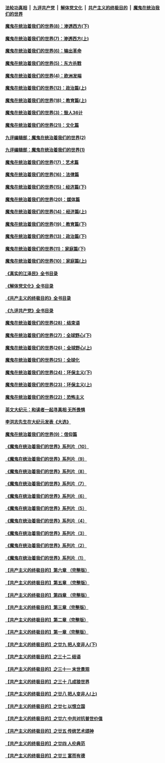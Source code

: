 ####  [法轮功真相](../../../../basic/blob/master/README.md?t=10300031) &nbsp;|&nbsp; [九评共产党](../../../../9ping.md/blob/master/README.md?t=10300031) &nbsp;|&nbsp; [解体党文化](../../../../jtdwh.md/blob/master/README.md?t=10300031)  &nbsp;|&nbsp; [共产主义的终极目的](../../../../gczydzjmd.md/blob/master/README.md?t=10300031) &nbsp;|&nbsp; [魔鬼在统治我们的世界](../../../../mgztzwmdsj.md/blob/master/README.md?t=10300031) 

#### [魔鬼在统治着我们的世界(8)：渗透西方(下)](../pages/nsc422/n10429603.md?t=10300031) 

#### [魔鬼在统治着我们的世界(7)：渗透西方(上)](../pages/nsc422/n10426013.md?t=10300031) 

#### [魔鬼在统治着我们的世界(6)：输出革命](../pages/nsc422/n10421536.md?t=10300031) 

#### [魔鬼在统治着我们的世界(5)：东方杀戮](../pages/nsc422/n10417707.md?t=10300031) 

#### [魔鬼在统治着我们的世界(4)：欧洲发端](../pages/nsc422/n10414890.md?t=10300031) 

#### [魔鬼在统治着我们的世界(12)：政治篇(上)](../pages/nsc422/n10444576.md?t=10300031) 

#### [魔鬼在统治着我们的世界(18)：教育篇(上)](../pages/nsc422/n10526970.md?t=10300031) 

#### [魔鬼在统治着我们的世界(3)：毁人36计](../pages/nsc422/n10411583.md?t=10300031) 

#### [魔鬼在统治着我们的世界(21)：文化篇](../pages/nsc422/n10597706.md?t=10300031) 

#### [九评编辑部：魔鬼在统治着我们的世界(2)](../pages/nsc422/n10410036.md?t=10300031) 

#### [九评编辑部：魔鬼在统治着我们的世界(1)](../pages/nsc422/n10406825.md?t=10300031) 

#### [魔鬼在统治着我们的世界(17)：艺术篇](../pages/nsc422/n10499093.md?t=10300031) 

#### [魔鬼在统治着我们的世界(16)：法律篇](../pages/nsc422/n10485969.md?t=10300031) 

#### [魔鬼在统治着我们的世界(15)：经济篇(下)](../pages/nsc422/n10469975.md?t=10300031) 

#### [魔鬼在统治着我们的世界(20)：媒体篇](../pages/nsc422/n10586579.md?t=10300031) 

#### [魔鬼在统治着我们的世界(14)：经济篇(上)](../pages/nsc422/n10457370.md?t=10300031) 

#### [魔鬼在统治着我们的世界(19)：教育篇(下)](../pages/nsc422/n10564808.md?t=10300031) 

#### [魔鬼在统治着我们的世界(13)：政治篇(下)](../pages/nsc422/n10448270.md?t=10300031) 

#### [魔鬼在统治着我们的世界(11)：家庭篇(下)](../pages/nsc422/n10440961.md?t=10300031) 

#### [魔鬼在统治着我们的世界(10)：家庭篇(上)](../pages/nsc422/n10435448.md?t=10300031) 

#### [《真实的江泽民》全书目录](../pages/nsc422/n13721399.md?t=10300031) 

#### [《解体党文化》全书目录](../pages/nsc422/n13721157.md?t=10300031) 

#### [《共产主义的终极目的》全书目录](../pages/nsc422/n13721048.md?t=10300031) 

#### [《九评共产党》全书目录](../pages/nsc422/n13708085.md?t=10300031) 

#### [魔鬼在统治着我们的世界(28)：结束语](../pages/nsc422/n10936246.md?t=10300031) 

#### [魔鬼在统治着我们的世界(27)：全球野心(下)](../pages/nsc422/n10928319.md?t=10300031) 

#### [魔鬼在统治着我们的世界(26)：全球野心(上)](../pages/nsc422/n10900318.md?t=10300031) 

#### [魔鬼在统治着我们的世界(25)：全球化](../pages/nsc422/n10788205.md?t=10300031) 

#### [魔鬼在统治着我们的世界(24)：环保主义(下)](../pages/nsc422/n10695307.md?t=10300031) 

#### [魔鬼在统治着我们的世界(23)：环保主义(上)](../pages/nsc422/n10688613.md?t=10300031) 

#### [魔鬼在统治着我们的世界(22)：恐怖主义](../pages/nsc422/n10614727.md?t=10300031) 

#### [英文大纪元：和读者一起寻真相 无所畏惧](../pages/nsc422/n12542027.md?t=10300031) 

#### [李洪志先生在大纪元发表《大选》](../pages/nsc422/n12534746.md?t=10300031) 

#### [魔鬼在统治着我们的世界(9)：信仰篇](../pages/nsc422/n10432159.md?t=10300031) 

#### [《魔鬼在统治着我们的世界》系列片（10）](../pages/nsc422/n12292670.md?t=10300031) 

#### [《魔鬼在统治着我们的世界》系列片（9）](../pages/nsc422/n12290859.md?t=10300031) 

#### [《魔鬼在统治着我们的世界》系列片（8）](../pages/nsc422/n12287445.md?t=10300031) 

#### [《魔鬼在统治着我们的世界》系列片（7）](../pages/nsc422/n12283425.md?t=10300031) 

#### [《魔鬼在统治着我们的世界》系列片（6）](../pages/nsc422/n12282314.md?t=10300031) 

#### [《魔鬼在统治着我们的世界》系列片（5）](../pages/nsc422/n12281419.md?t=10300031) 

#### [《魔鬼在统治着我们的世界》系列片（4）](../pages/nsc422/n12274024.md?t=10300031) 

#### [《魔鬼在统治着我们的世界》系列片（3）](../pages/nsc422/n12271322.md?t=10300031) 

#### [《魔鬼在统治着我们的世界》系列片（2）](../pages/nsc422/n12269049.md?t=10300031) 

#### [《魔鬼在统治着我们的世界》系列片（1）](../pages/nsc422/n12267575.md?t=10300031) 

#### [【共产主义的终极目的】第六章 （完整版）](../pages/nsc422/n11428913.md?t=10300031) 

#### [【共产主义的终极目的】第五章 （完整版）](../pages/nsc422/n11428912.md?t=10300031) 

#### [【共产主义的终极目的】第四章 （完整版）](../pages/nsc422/n11428907.md?t=10300031) 

#### [【共产主义的终极目的】第三章（完整版）](../pages/nsc422/n11428848.md?t=10300031) 

#### [【共产主义的终极目的】第二章（完整版）](../pages/nsc422/n11428831.md?t=10300031) 

#### [【共产主义的终极目的】第一章（完整版）](../pages/nsc422/n11417651.md?t=10300031) 

#### [【共产主义的终极目的】之廿九 把人变非人(下)](../pages/nsc422/n11344140.md?t=10300031) 

#### [【共产主义的终极目的】之三十二 结语](../pages/nsc422/n11360535.md?t=10300031) 

#### [【共产主义的终极目的】之三十一 末世景观](../pages/nsc422/n11351129.md?t=10300031) 

#### [【共产主义的终极目的】之三十 几成狼世界](../pages/nsc422/n11348280.md?t=10300031) 

#### [【共产主义的终极目的】之廿八 把人变非人(上)](../pages/nsc422/n11340492.md?t=10300031) 

#### [【共产主义的终极目的】之廿七 以恨立国](../pages/nsc422/n11336944.md?t=10300031) 

#### [【共产主义的终极目的】之廿六 中共对抗普世价值](../pages/nsc422/n11324785.md?t=10300031) 

#### [【共产主义的终极目的】之廿五 传统艺术颂神](../pages/nsc422/n11296396.md?t=10300031) 

#### [【共产主义的终极目的】之廿四 人伦典范](../pages/nsc422/n11296397.md?t=10300031) 

#### [【共产主义的终极目的】之廿三 富而有德](../pages/nsc422/n11283598.md?t=10300031) 

